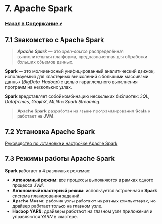 # 7. Apache Spark

### [Назад в Содержание ⤶](/README.md)

## 7.1 Знакомство с Apache Spark
> ***Apache Spark*** — это _open-source_ распределённая вычислительная платформа, предназначенная для обработки 
> больших объемов данных.

**Spark** — это молниеносный унифицированный аналитический движок, используемый для кластерных вычислений с большими 
массивами данных (_BigData, Hadoop_) с целью параллельного выполнения программ на нескольких узлах.

**Spark** представляет собой комбинацию нескольких библиотек: _SQL, Dataframes, GraphX, MLlib_ и _Spark Streaming_.

> **Apache Spark** разработан на языке программирования **Scala** и работает на **JVM**.

## 7.2 Установка Apache Spark

[Руководство по установке и настройке Apache Spark](data/spark_install.md)

## 7.3 Режимы работы Apache Spark
**Spark** работает в 4 различных режимах:
- **Автономный режим**: все процессы выполняются в рамках одного процесса *JVM*.  
- **Автономный кластерный режим**: используется встроенная в **Spark** система планирования заданий.  
- **Apache Mesos**: рабочие узлы работают на разных компьютерах, но драйвер работает только на главном узле.  
- **Hadoop YARN**: драйверы работают на главном узле приложения и управляются *YARN* в кластере.  

